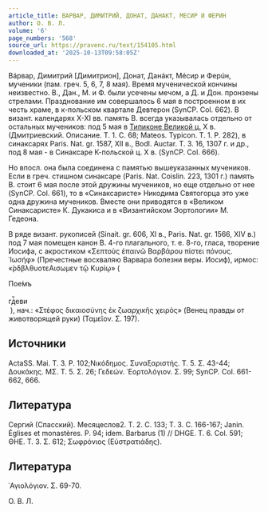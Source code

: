 ```yaml
---
article_title: ВАРВАР, ДИМИТРИЙ, ДОНАТ, ДАНАКТ, МЕСИР И ФЕРИН
author: О. В. Л.
volume: '6'
page_numbers: '568'
source_url: https://pravenc.ru/text/154105.html
downloaded_at: '2025-10-13T09:58:05Z'
---
```


Вáрвар, Димитрий [Димитрион], Донат, Данáкт, Мéсир и Ферúн, мученики (пам. греч. 5, 6, 7, 8 мая). Время мученической кончины неизвестно. В., Дан., М. и Ф. были усечены мечом, а Д. и Дон. пронзены стрелами. Празднование им совершалось 6 мая в построенном в их честь храме, в к-польском квартале Девтерон (SynCP. Col. 662). В визант. календарях X-XI вв. память В. всегда указывалась отдельно от остальных мучеников: под 5 мая в [Типиконе Великой ц.](<https://pravenc.ru/text/Типикон Великой церкви.html>) X в. (Дмитриевский. Описание. Т. 1. С. 68; Mateos. Typicon. Т. 1. P. 282), в синаксарях Paris. Nat. gr. 1587, XII в., Bodl. Auctar. T. 3. 16, 1307 г. и др., под 8 мая - в Синаксаре К-польской ц. X в. (SynCP. Col. 666).

Но впосл. она была соединена с памятью вышеуказанных мучеников. Если в греч. стишном синаксаре (Paris. Nat. Coislin. 223, 1301 г.) память В. стоит 6 мая после этой дружины мучеников, но еще отдельно от нее (SynCP. Col. 661), то в «Синаксаристе» Никодима Святогорца это уже одна дружина мучеников. Вместе они приводятся в «Великом Синаксаристе» К. Дукакиса и в «Византийском Эортологии» М. Гедеона.

В ряде визант. рукописей (Sinait. gr. 606, XI в., Paris. Nat. gr. 1566, XIV в.) под 7 мая помещен канон В. 4-го плагального, т. е. 8-го, гласа, творение Иосифа, с акростихом «Σεπτοὺς ἐπαινῶ Βαρβάρου πίστει πόνους. ᾿Ιωσήφ» (Пречестные восхваляю Варвара болезни веры. Иосиф), ирмос: «̀ρδβλθυοτεΑισωμεν τῷ Κυρίῳ» (<div class="cu">Пое́мъ</div> <div class="cu">гдⷭ҇еви</div> ), нач.: «Στέφος δικαιοσύνης ἐκ ζωαρχικῆς χειρὸς» (Венец правды от животворящей руки) (Ταμεῖον. Σ. 197).

## Источники

ActaSS. Mai. T. 3. P. 102;Νικόδημος. Συναξαριστής. Τ. 5. Σ. 43-44; Δουκάκης. ΜΣ. Τ. 5. Σ. 26; Γεδεών. ῾Εορτολόγιον. Σ. 99; SynCP. Col. 661-662, 666.

## Литература

Сергий (Спасский). Месяцеслов2. Т. 2. С. 133; Т. 3. С. 166-167; Janin. Églises et monastères. P. 94; idem. Barbarus (1) // DHGE. T. 6. Col. 591; ΘΗΕ. Τ. 3. Σ. 612; Σωφρόνιος (Εὐστρατιάδης).

## Литература

῾Αγιολόγιον. Σ. 69-70.

О. В. Л.
